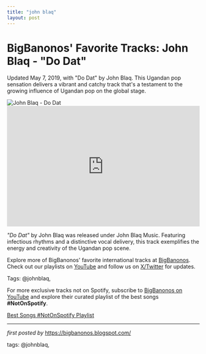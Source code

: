 ```yaml
---
title: "john blaq"
layout: post
---
```

<!-- Post Title -->
<h1 >BigBanonos' Favorite Tracks: John Blaq - "Do Dat"</h1> <!-- Introductory Text -->
<p >Updated May 7, 2019, with "Do Dat" by John Blaq. This Ugandan pop sensation delivers a vibrant and catchy track that's a testament to the growing influence of Ugandan pop on the global stage.</p> <!-- Featured Image -->
<div > <img src="https://upload.wikimedia.org/wikipedia/commons/2/20/John_Blaq_Ugandan_artist.jpg" alt="John Blaq - Do Dat" />
</div> <!-- YouTube Video Embed -->
<div > <iframe width="100%" height="315" src="https://www.youtube.com/embed/tY2nTrI4W6w" title="John Blaq - 'Do Dat' (Official Video)" frameborder="0" allow="accelerometer; autoplay; encrypted-media; gyroscope; picture-in-picture; web-share" referrerpolicy="strict-origin-when-cross-origin" allowfullscreen></iframe>
</div> <!-- Song Information -->
<div > <p><em>"Do Dat"</em> by John Blaq was released under John Blaq Music. Featuring infectious rhythms and a distinctive vocal delivery, this track exemplifies the energy and creativity of the Ugandan pop scene.</p>
</div> <!-- Footer Links -->
<div > <p>Explore more of BigBanonos' favorite international tracks at <a href="https://bigbanonos.blogspot.com/" target="_blank">BigBanonos</a>. Check out our playlists on <a href="https://www.youtube.com/@BigBanonos" target="_blank">YouTube</a> and follow us on <a href="https://x.com/bigbanonos" target="_blank">X/Twitter</a> for updates.</p>
</div> <!-- Tags -->
<p >Tags: @johnblaq,</p>


<!--Subscribe and Playlist Links-->
<div>
    <p>For more exclusive tracks not on Spotify, subscribe to <a href="https://www.youtube.com/@BigBanonos" target="_blank">BigBanonos on YouTube</a> and explore their curated playlist of the best songs <strong>#NotOnSpotify</strong>.</p>
    <p><a href="https://www.youtube.com/playlist?list=PLtuNtuTatqI0kFahUCbtbfenC_ET5O_tr" target="_blank">Best Songs #NotOnSpotify Playlist<br /></a></p></div>

<hr />

<p><em>first posted by</em> <a href="https://bigbanonos.blogspot.com/" rel="noopener" target="_new">https://bigbanonos.blogspot.com/</a></p>

<p>tags: @johnblaq,</p>
